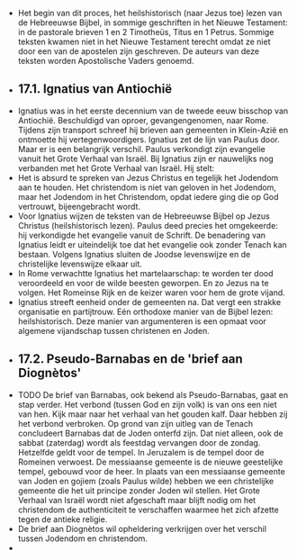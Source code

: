 - Het begin van dit proces, het heilshistorisch (naar Jezus toe) lezen van de Hebreeuwse Bijbel, in sommige geschriften in het Nieuwe Testament: in de pastorale brieven 1 en 2 Timotheüs, Titus en 1 Petrus. Sommige teksten kwamen niet in het Nieuwe Testament terecht omdat ze niet door een van de apostelen zijn geschreven. De auteurs van deze teksten worden Apostolische Vaders genoemd.
- ## 17.1. Ignatius van Antiochië
- Ignatius was in het eerste decennium van de tweede eeuw bisschop van Antiochië. Beschuldigd van oproer, gevangengenomen, naar Rome. Tijdens zijn transport schreef hij brieven aan gemeenten in Klein-Azië en ontmoette hij vertegenwoordigers. Ignatius zet de lijn van Paulus door. Maar er is een belangrijk verschil. Paulus verkondigt zijn evangelie vanuit het Grote Verhaal van Israël. Bij Ignatius zijn er nauwelijks nog verbanden met het Grote Verhaal van Israël. Hij stelt:
- Het is absurd te spreken van Jezus Christus
  en tegelijk het Jodendom aan te houden.
  Het christendom is niet van geloven in het Jodendom,
  maar het Jodendom in het Christendom,
  opdat iedere ging die op God vertrouwt, bijeengebracht wordt.
- Voor Ignatius wijzen de teksten van de Hebreeuwse Bijbel op Jezus Christus (heilshistorisch lezen). Paulus deed precies het omgekeerde: hij verkondigde het evangelie vanuit de Schrift. De benadering van Ignatius leidt er uiteindelijk toe dat het evangelie ook zonder Tenach kan bestaan. Volgens Ignatius sluiten de Joodse levenswijze en de christelijke levenswijze elkaar uit.
- In Rome verwachtte Ignatius het martelaarschap: te worden ter dood veroordeeld en voor de wilde beesten geworpen. En zo Jezus na te volgen. Het Romeinse Rijk en de keizer waren voor hem de grote vijand.
- Ignatius streeft eenheid onder de gemeenten na. Dat vergt een strakke organisatie en partijtrouw. Eén orthodoxe manier van de Bijbel lezen: heilshistorisch. Deze manier van argumenteren is een opmaat voor algemene vijandschap tussen christenen en Joden.
- ## 17.2. Pseudo-Barnabas en de 'brief aan Diognètos'
- TODO De brief van Barnabas, ook bekend als Pseudo-Barnabas, gaat en stap verder. Het verbond (tussen God en zijn volk) is van ons een niet van hen. Kijk maar naar het verhaal van het gouden kalf. Daar hebben zij het verbond verbroken. Op grond van zijn uitleg van de Tenach concludeert Barnabas dat de Joden onterfd zijn. Dat niet alleen, ook de sabbat (zaterdag) wordt als feestdag vervangen door de zondag. Hetzelfde geldt voor de tempel. In Jeruzalem is de tempel door de Romeinen verwoest. De messiaanse gemeente is de nieuwe geestelijke tempel, gebouwd voor de heer. In plaats van een messiaanse gemeente van Joden en gojiem (zoals Paulus wilde) hebben we een christelijke gemeente die het uit principe zonder Joden wil stellen. Het Grote Verhaal van Israël wordt niet afgeschaft maar blijft nodig om het christendom de authenticiteit te verschaffen waarmee het zich afzette tegen de antieke religie.
- De brief aan Diognètos wil opheldering verkrijgen over het verschil tussen Jodendom en christendom.
-